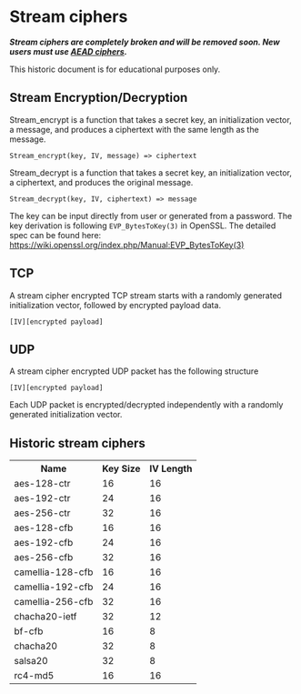 <!--@include: ./banner.md-->

# Stream ciphers

***Stream ciphers are completely broken and will be removed soon. New users must use [AEAD ciphers](/doc/aead).***

This historic document is for educational purposes only.

## Stream Encryption/Decryption

Stream_encrypt is a function that takes a secret key, an initialization vector, a message, and produces a ciphertext with the same length as the message.

```
Stream_encrypt(key, IV, message) => ciphertext
```

Stream_decrypt is a function that takes a secret key, an initialization vector, a ciphertext, and produces the original message.

```
Stream_decrypt(key, IV, ciphertext) => message
```

The key can be input directly from user or generated from a password. The key derivation is following `EVP_BytesToKey(3)` in OpenSSL. The detailed spec can be found here: https://wiki.openssl.org/index.php/Manual:EVP_BytesToKey(3)

## TCP

A stream cipher encrypted TCP stream starts with a randomly generated initialization vector, followed by encrypted payload data.

```
[IV][encrypted payload]
```

## UDP

A stream cipher encrypted UDP packet has the following structure

```
[IV][encrypted payload]
```

 Each UDP packet is encrypted/decrypted independently with a randomly generated initialization vector.

## Historic stream ciphers

<table>
  <tr><th>Name</th><th>Key Size</th><th>IV Length</th></tr>
  <tr><td>aes-128-ctr</td><td>16</td><td>16</td></tr>
  <tr><td>aes-192-ctr</td><td>24</td><td>16</td></tr>
  <tr><td>aes-256-ctr</td><td>32</td><td>16</td></tr>
  <tr><td>aes-128-cfb</td><td>16</td><td>16</td></tr>
  <tr><td>aes-192-cfb</td><td>24</td><td>16</td></tr>
  <tr><td>aes-256-cfb</td><td>32</td><td>16</td></tr>
  <tr><td>camellia-128-cfb</td><td>16</td><td>16</td></tr>
  <tr><td>camellia-192-cfb</td><td>24</td><td>16</td></tr>
  <tr><td>camellia-256-cfb</td><td>32</td><td>16</td></tr>
  <tr><td>chacha20-ietf</td><td>32</td><td>12</td></tr>
  <tr><td>bf-cfb</td><td>16</td><td>8</td></tr>
  <tr><td>chacha20</td><td>32</td><td>8</td></tr>
  <tr><td>salsa20</td><td>32</td><td>8</td></tr>
  <tr><td>rc4-md5</td><td>16</td><td>16</td></tr>
</table>

[Stream ciphers]: https://en.wikipedia.org/wiki/Stream_cipher
[#36]: https://github.com/shadowsocks/shadowsocks-org/issues/36